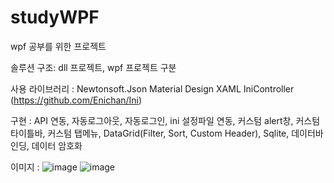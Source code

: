 # studyWPF
wpf 공부를 위한 프로젝트


솔루션 구조:
 dll 프로젝트, wpf 프로젝트 구분

사용 라이브러리 : 
  Newtonsoft.Json
  Material Design XAML
  IniController (https://github.com/Enichan/Ini)

구현 : 
 API 연동, 자동로그아웃, 자동로그인, 
 ini 설정파일 연동,
 커스텀 alert창, 커스텀 타이틀바, 커스텀 탭메뉴,
 DataGrid(Filter, Sort, Custom Header), Sqlite, 데이터바인딩, 데이터 암호화

이미지 :
![image](https://user-images.githubusercontent.com/66045197/119102097-a00a9780-ba54-11eb-9d9c-cbacb607e012.png)
![image](https://user-images.githubusercontent.com/66045197/119103414-19ef5080-ba56-11eb-8541-1663840111cc.png)
